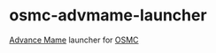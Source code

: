 # osmc-advmame-launcher
[Advance Mame](https://www.advancemame.it/) launcher for [OSMC](https://osmc.tv/)
